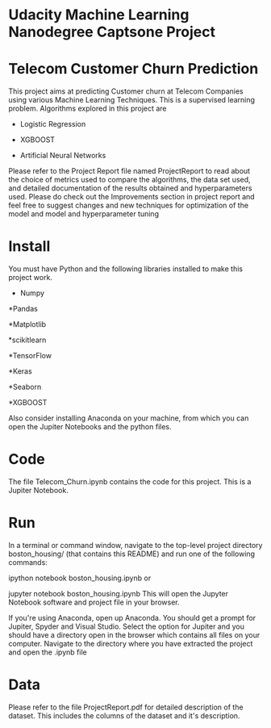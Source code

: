 # Udacity Machine Learning Nanodegree Captsone Project
# Telecom Customer Churn Prediction 
This project aims at predicting Customer churn at Telecom Companies using various Machine Learning Techniques. 
This is a supervised learning problem. 
Algorithms explored in this project are 
* Logistic Regression

* XGBOOST

* Artificial Neural Networks 

Please refer to the Project Report file named ProjectReport to read about the choice of metrics used to compare the algorithms, the data set used, 
and detailed documentation of the results obtained and hyperparameters used.
Please do check out the Improvements section in project report and feel free to suggest changes and new techniques for optimization of the model 
and model and hyperparameter tuning



# Install
You must have Python and the following libraries installed to make this project work.

* Numpy

*Pandas

*Matplotlib

*scikitlearn

*TensorFlow

*Keras

*Seaborn

*XGBOOST

Also consider installing Anaconda on your machine, from which you can open the Jupiter Notebooks and the python files.


# Code

The file Telecom_Churn.ipynb contains the code for this project. This is a Jupiter Notebook.

# Run
In a terminal or command window, navigate to the top-level project directory boston_housing/ (that contains this README) and run one of the following commands:

ipython notebook boston_housing.ipynb or

jupyter notebook boston_housing.ipynb This will open the Jupyter Notebook software and project file in your browser.

If you're using Anaconda, open up Anaconda. You should get a prompt for Jupiter, Spyder and Visual Studio. Select the option for Jupiter and you 
should have a directory open in the browser which contains all files on your computer. Navigate to the directory where you have extracted the project and open the .ipynb file


# Data 

Please refer to the file ProjectReport.pdf for detailed description of the dataset. This includes the columns of the dataset and it's description. 





